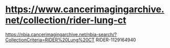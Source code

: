 

# https://www.cancerimagingarchive.net/collection/rider-lung-ct

https://nbia.cancerimagingarchive.net/nbia-search/?CollectionCriteria=RIDER%20Lung%20CT
RIDER-1129164940